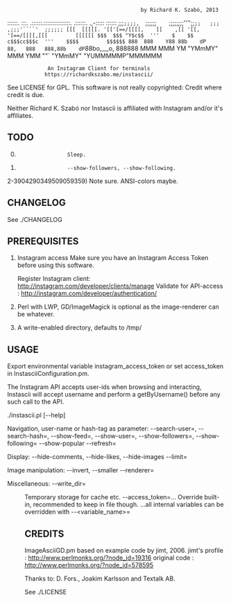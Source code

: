 

                                               by Richard K. Szabó, 2013
::::::.    :::. .::::::.:::::::::::::::.     .::::::.   .,-:::::  ::::::
;;;`;;;;,  `;;;;;;`    `;;;;;;;;'''';;`;;   ;;;`    ` ,;;;'````'  ;;;;;;
[[[  [[[[[. '[['[==/[[[[,    [[    ,[[ '[[, '[==/[[[[,[[[         [[[[[[
$$$  $$$ "Y$c$$  '''    $    $$   c$$$cc$$$c  '''    $$$$         $$$$$$
888  888    Y88 88b    dP    88,   888   888,88b    dP`88bo,__,o, 888888
MMM  MMM     YM  "YMmMY"     MMM   YMM   ""`  "YMmMY"   "YUMMMMMP"MMMMMM

                 An Instagram Client for terminals
                https://richardkszabo.me/instascii/


See LICENSE for GPL. This software is not really copyrighted:
Credit where credit is due.

Neither Richard K. Szabó nor Instascii is affiliated with Instagram
and/or it's affiliates.



TODO
-----------------------------------------------------------------------
0)                     Sleep.
1)                     --show-followers, --show-following.
2-3904290349509059359) Note sure. ANSI-colors maybe.


CHANGELOG
-----------------------------------------------------------------------
See ./CHANGELOG


PREREQUISITES
-----------------------------------------------------------------------

1. Instagram access
   Make sure you have an Instagram Access Token before using this software.

   Register Instagram client: http://instagram.com/developer/clients/manage
   Validate for API-access  : http://instagram.com/developer/authentication/

2. Perl with LWP, GD/ImageMagick is optional as the image-renderer
   can be whatever.

3. A write-enabled directory, defaults to /tmp/


USAGE
-----------------------------------------------------------------------

Export environmental variable instagram_access_token or set
access_token in InstasciiConfiguration.pm.

The Instagram API accepts user-ids when browsing and interacting,
Instascii will accept username and perform a getByUsername() before
any such call to the API.


./instascii.pl [--help]

  Navigation, user-name or hash-tag as parameter:
    --search-user=, --search-hash=,    --show-feed=,
    --show-user=,   --show-followers=, --show-following=
    --show-popular
    --refresh=<times>

  Display:
    --hide-comments, --hide-likes, --hide-images
    --limit=<count>

  Image manipulation:
    --invert, --smaller
    --renderer=<custom script>

  Miscellaneous:
   --write_dir=<dir>       Temporary storage for cache etc.
   --access_token=...      Override built-in, recommended to keep in file though.
   ...all internal variables can be overridden with --<variable_name>=



CREDITS
-----------------------------------------------------------------------

ImageAsciiGD.pm based on example code by jimt, 2006.
  jimt's profile : http://www.perlmonks.org/?node_id=19316
  original code  : http://www.perlmonks.org/?node_id=578595

Thanks to: D. Fors., Joakim Karlsson and Textalk AB.

See ./LICENSE
